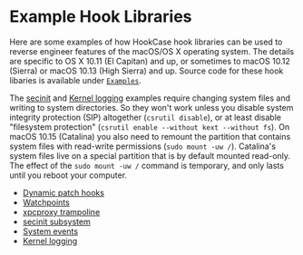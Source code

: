 # Example Hook Libraries

Here are some examples of how HookCase hook libraries can be used to
reverse engineer features of the macOS/OS X operating system.  The
details are specific to OS X 10.11 (El Capitan) and up, or sometimes
to macOS 10.12 (Sierra) or macOS 10.13 (High Sierra) and up.  Source
code for these hook libaries is available under
[`Examples`](Examples/).

The
[secinit](examples-secinit.md) and [Kernel logging](examples-kernel-logging.md)
examples require changing system files and writing to system
directories.  So they won't work unless you disable system integrity
protection (SIP) altogether (`csrutil disable`), or at least disable
"filesystem protection" (`csrutil enable --without kext --without
fs`).  On macOS 10.15 (Catalina) you also need to remount the
partition that contains system files with read-write permissions
(`sudo mount -uw /`).  Catalina's system files live on a special
partition that is by default mounted read-only. The effect of the
`sudo mount -uw /` command is temporary, and only lasts until you
reboot your computer.

* [Dynamic patch hooks](examples-dynamic-hooking.md)
* [Watchpoints](examples-watchpoints.md)
* [xpcproxy trampoline](examples-xpcproxy.md)
* [secinit subsystem](examples-secinit.md)
* [System events](examples-events.md)
* [Kernel logging](examples-kernel-logging.md)

